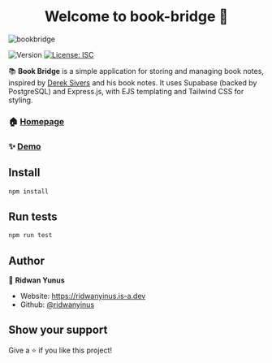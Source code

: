 <h1 align="center">Welcome to book-bridge 👋</h1>

![bookbridge](https://github.com/user-attachments/assets/651c93d7-87f8-4192-9e1a-81fe8454b5b8)


<p>
  <img alt="Version" src="https://img.shields.io/badge/version-1.0.0-blue.svg?cacheSeconds=2592000" />
  <a href="#" target="_blank">
    <img alt="License: ISC" src="https://img.shields.io/badge/License-ISC-yellow.svg" />
  </a>
</p>

📚 **Book Bridge** is a simple application for storing and managing book notes, inspired by [Derek Sivers](https://sive.rs/book) and his book notes. It uses Supabase (backed by PostgreSQL) and Express.js, with EJS templating and Tailwind CSS for styling.

### 🏠 [Homepage](https://bookbridge-pg0u.onrender.com/)

### ✨ [Demo](https://bookbridge-pg0u.onrender.com/)

## Install

```sh
npm install
```

## Run tests

```sh
npm run test
```

## Author

👤 **Ridwan Yunus**

- Website: https://ridwanyinus.is-a.dev
- Github: [@ridwanyinus](https://github.com/ridwanyinus)

## Show your support

Give a ⭐️ if you like this project!
